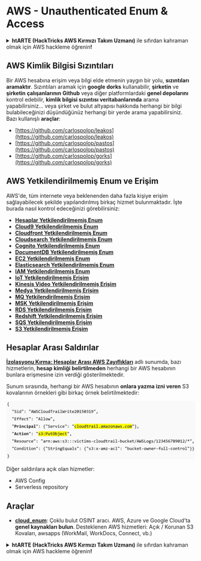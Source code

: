 # AWS - Unauthenticated Enum & Access

<details>

<summary><strong>htARTE (HackTricks AWS Kırmızı Takım Uzmanı)</strong> ile sıfırdan kahraman olmak için AWS hackleme öğrenin<strong>!</strong></summary>

HackTricks'i desteklemenin diğer yolları:

* Şirketinizi HackTricks'te **reklamınızı görmek** veya **HackTricks'i PDF olarak indirmek** için [**ABONELİK PLANLARI**](https://github.com/sponsors/carlospolop)'na göz atın!
* [**Resmi PEASS & HackTricks ürünlerini**](https://peass.creator-spring.com) edinin
* Özel [**NFT'lerden**](https://opensea.io/collection/the-peass-family) oluşan [**The PEASS Ailesi'ni**](https://opensea.io/collection/the-peass-family) keşfedin
* 💬 [**Discord grubuna**](https://discord.gg/hRep4RUj7f) veya [**telegram grubuna**](https://t.me/peass) **katılın** veya **Twitter** 🐦 [**@hacktricks\_live**](https://twitter.com/hacktricks\_live)'ı takip edin\*\*
* **Hacking hilelerinizi** [**HackTricks**](https://github.com/carlospolop/hacktricks) ve [**HackTricks Cloud**](https://github.com/carlospolop/hacktricks-cloud) github reposuna **PR göndererek** paylaşın.

</details>

## AWS Kimlik Bilgisi Sızıntıları

Bir AWS hesabına erişim veya bilgi elde etmenin yaygın bir yolu, **sızıntıları aramaktır**. Sızıntıları aramak için **google dorks** kullanabilir, **şirketin** ve **şirketin çalışanlarının** **Github** veya diğer platformlardaki **genel depolarını** kontrol edebilir, **kimlik bilgisi sızıntısı veritabanlarında** arama yapabilirsiniz... veya şirket ve bulut altyapısı hakkında herhangi bir bilgi bulabileceğinizi düşündüğünüz herhangi bir yerde arama yapabilirsiniz.\
Bazı kullanışlı **araçlar**:

* [https://github.com/carlospolop/leakos](https://github.com/carlospolop/leakos)
* [https://github.com/carlospolop/pastos](https://github.com/carlospolop/pastos)
* [https://github.com/carlospolop/gorks](https://github.com/carlospolop/gorks)

## AWS Yetkilendirilmemiş Enum ve Erişim

AWS'de, tüm internete veya beklenenden daha fazla kişiye erişim sağlayabilecek şekilde yapılandırılmış birkaç hizmet bulunmaktadır. İşte burada nasıl kontrol edeceğinizi görebilirsiniz:

* [**Hesaplar Yetkilendirilmemiş Enum**](aws-accounts-unauthenticated-enum.md)
* [**Cloud9 Yetkilendirilmemiş Enum**](https://github.com/carlospolop/hacktricks-cloud/blob/tr/pentesting-cloud/aws-security/aws-unauthenticated-enum-access/broken-reference/README.md)
* [**Cloudfront Yetkilendirilmemiş Enum**](aws-cloudfront-unauthenticated-enum.md)
* [**Cloudsearch Yetkilendirilmemiş Enum**](https://github.com/carlospolop/hacktricks-cloud/blob/tr/pentesting-cloud/aws-security/aws-unauthenticated-enum-access/broken-reference/README.md)
* [**Cognito Yetkilendirilmemiş Enum**](aws-cognito-unauthenticated-enum.md)
* [**DocumentDB Yetkilendirilmemiş Enum**](aws-documentdb-enum.md)
* [**EC2 Yetkilendirilmemiş Enum**](aws-ec2-unauthenticated-enum.md)
* [**Elasticsearch Yetkilendirilmemiş Enum**](aws-elasticsearch-unauthenticated-enum.md)
* [**IAM Yetkilendirilmemiş Enum**](aws-iam-and-sts-unauthenticated-enum.md)
* [**IoT Yetkilendirilmemiş Erişim**](aws-iot-unauthenticated-enum.md)
* [**Kinesis Video Yetkilendirilmemiş Erişim**](aws-kinesis-video-unauthenticated-enum.md)
* [**Medya Yetkilendirilmemiş Erişim**](aws-media-unauthenticated-enum.md)
* [**MQ Yetkilendirilmemiş Erişim**](aws-mq-unauthenticated-enum.md)
* [**MSK Yetkilendirilmemiş Erişim**](aws-msk-unauthenticated-enum.md)
* [**RDS Yetkilendirilmemiş Erişim**](aws-rds-unauthenticated-enum.md)
* [**Redshift Yetkilendirilmemiş Erişim**](aws-redshift-unauthenticated-enum.md)
* [**SQS Yetkilendirilmemiş Erişim**](aws-sqs-unauthenticated-enum.md)
* [**S3 Yetkilendirilmemiş Erişim**](aws-s3-unauthenticated-enum.md)

## Hesaplar Arası Saldırılar

[**İzolasyonu Kırma: Hesaplar Arası AWS Zayıflıkları**](https://www.youtube.com/watch?v=JfEFIcpJ2wk) adlı sunumda, bazı hizmetlerin, **hesap kimliği belirtilmeden** herhangi bir AWS hesabının bunlara erişmesine izin verdiği gösterilmektedir.

Sunum sırasında, herhangi bir AWS hesabının **onlara yazma izni veren** S3 kovalarının örnekleri gibi birkaç örnek belirtilmektedir:

![](<../../../.gitbook/assets/image (38) (1).png>)

Diğer saldırılara açık olan hizmetler:

* AWS Config
* Serverless repository

## Araçlar

* [**cloud\_enum**](https://github.com/initstring/cloud\_enum): Çoklu bulut OSINT aracı. AWS, Azure ve Google Cloud'ta **genel kaynakları bulun**. Desteklenen AWS hizmetleri: Açık / Korunan S3 Kovaları, awsapps (WorkMail, WorkDocs, Connect, vb.)

<details>

<summary><strong>htARTE (HackTricks AWS Kırmızı Takım Uzmanı)</strong> ile sıfırdan kahraman olmak için AWS hackleme öğrenin<strong>!</strong></summary>

HackTricks'i desteklemenin diğer yolları:

* Şirketinizi HackTricks'te **reklamınızı görmek** veya **HackTricks'i PDF olarak indirmek** için [**ABONELİK PLANLARI**](https://github.com/sponsors/carlospolop)'na göz atın!
* [**Resmi PEASS & HackTricks ürünlerini**](https://peass.creator-spring.com) edinin
* Özel [**NFT'lerden**](https://opensea.io/collection/the-peass-family) oluşan [**The PEASS Ailesi'ni**](https://opensea.io/collection/the-peass-family) keşfedin
* 💬 [**Discord grubuna**](https://discord.gg/hRep4RUj7f) veya [**telegram grubuna**](https://t.me/peass) **katılın** veya **Twitter** 🐦 [**@hacktricks\_live**](https://twitter.com/hacktricks\_live)'ı takip edin\*\*
* **Hacking hilelerinizi** [**HackTricks**](https://github.com/carlospolop/hacktricks) ve [**HackTricks Cloud**](https://github.com/carlospolop/hacktricks-cloud) github reposuna **PR göndererek** paylaşın.

</details>
